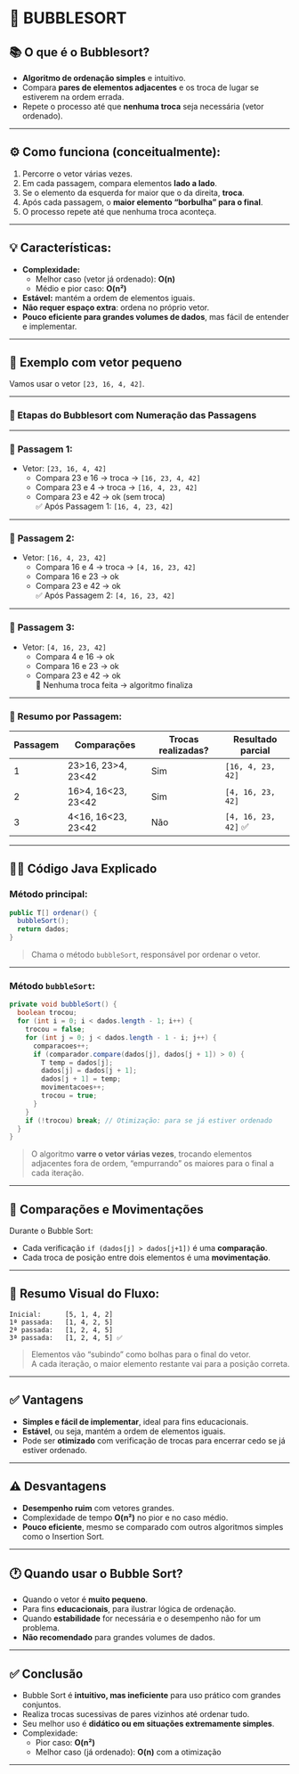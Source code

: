 # 🫧 BUBBLESORT

## 📚 O que é o Bubblesort?

- **Algoritmo de ordenação simples** e intuitivo.
- Compara **pares de elementos adjacentes** e os troca de lugar se estiverem na ordem errada.
- Repete o processo até que **nenhuma troca** seja necessária (vetor ordenado).

---

## ⚙️ Como funciona (conceitualmente):

1. Percorre o vetor várias vezes.
2. Em cada passagem, compara elementos **lado a lado**.
3. Se o elemento da esquerda for maior que o da direita, **troca**.
4. Após cada passagem, o **maior elemento “borbulha” para o final**.
5. O processo repete até que nenhuma troca aconteça.

---

## 💡 Características:

- **Complexidade:**
  - Melhor caso (vetor já ordenado): **O(n)**
  - Médio e pior caso: **O(n²)**
- **Estável:** mantém a ordem de elementos iguais.
- **Não requer espaço extra**: ordena no próprio vetor.
- **Pouco eficiente para grandes volumes de dados**, mas fácil de entender e implementar.

---

## 🧮 Exemplo com vetor pequeno

Vamos usar o vetor `[23, 16, 4, 42]`.

---

### 📐 Etapas do Bubblesort com Numeração das Passagens

---

### 🔹 **Passagem 1:**

- Vetor: `[23, 16, 4, 42]`  
  - Compara 23 e 16 → troca → `[16, 23, 4, 42]`  
  - Compara 23 e 4 → troca → `[16, 4, 23, 42]`  
  - Compara 23 e 42 → ok (sem troca)  
  ✅ Após Passagem 1: `[16, 4, 23, 42]`  

---

### 🔹 **Passagem 2:**

- Vetor: `[16, 4, 23, 42]`  
  - Compara 16 e 4 → troca → `[4, 16, 23, 42]`  
  - Compara 16 e 23 → ok  
  - Compara 23 e 42 → ok  
  ✅ Após Passagem 2: `[4, 16, 23, 42]`

---

### 🔹 **Passagem 3:**

- Vetor: `[4, 16, 23, 42]`  
  - Compara 4 e 16 → ok  
  - Compara 16 e 23 → ok  
  - Compara 23 e 42 → ok  
  🔸 Nenhuma troca feita → algoritmo finaliza

---

### 🧠 Resumo por Passagem:

| Passagem | Comparações                    | Trocas realizadas? | Resultado parcial      |
|----------|--------------------------------|---------------------|------------------------|
| 1        | 23>16, 23>4, 23<42             | Sim                 | `[16, 4, 23, 42]`      |
| 2        | 16>4, 16<23, 23<42             | Sim                 | `[4, 16, 23, 42]`      |
| 3        | 4<16, 16<23, 23<42             | Não                 | `[4, 16, 23, 42]` ✅    |

---

## 🧑‍💻 Código Java Explicado

### Método principal:
```java
public T[] ordenar() {
  bubbleSort();
  return dados;
}
```
> Chama o método `bubbleSort`, responsável por ordenar o vetor.

---

### Método `bubbleSort`:
```java
private void bubbleSort() {
  boolean trocou;
  for (int i = 0; i < dados.length - 1; i++) {
    trocou = false;
    for (int j = 0; j < dados.length - 1 - i; j++) {
      comparacoes++;
      if (comparador.compare(dados[j], dados[j + 1]) > 0) {
        T temp = dados[j];
        dados[j] = dados[j + 1];
        dados[j + 1] = temp;
        movimentacoes++;
        trocou = true;
      }
    }
    if (!trocou) break; // Otimização: para se já estiver ordenado
  }
}
```

> O algoritmo **varre o vetor várias vezes**, trocando elementos adjacentes fora de ordem, “empurrando” os maiores para o final a cada iteração.

---

## 🧠 Comparações e Movimentações

Durante o Bubble Sort:

- Cada verificação `if (dados[j] > dados[j+1])` é uma **comparação**.
- Cada troca de posição entre dois elementos é uma **movimentação**.

---

## 📌 Resumo Visual do Fluxo:

```
Inicial:      [5, 1, 4, 2]
1ª passada:   [1, 4, 2, 5]
2ª passada:   [1, 2, 4, 5]
3ª passada:   [1, 2, 4, 5] ✅
```

> Elementos vão “subindo” como bolhas para o final do vetor.  
> A cada iteração, o maior elemento restante vai para a posição correta.

---

## ✅ Vantagens

- **Simples e fácil de implementar**, ideal para fins educacionais.  
- **Estável**, ou seja, mantém a ordem de elementos iguais.  
- Pode ser **otimizado** com verificação de trocas para encerrar cedo se já estiver ordenado.

---

## ⚠️ Desvantagens

- **Desempenho ruim** com vetores grandes.  
- Complexidade de tempo **O(n²)** no pior e no caso médio.  
- **Pouco eficiente**, mesmo se comparado com outros algoritmos simples como o Insertion Sort.

---

## 🕐 Quando usar o Bubble Sort?

- Quando o vetor é **muito pequeno**.  
- Para fins **educacionais**, para ilustrar lógica de ordenação.  
- Quando **estabilidade** for necessária e o desempenho não for um problema.  
- **Não recomendado** para grandes volumes de dados.

---

## ✅ Conclusão

- Bubble Sort é **intuitivo, mas ineficiente** para uso prático com grandes conjuntos.  
- Realiza trocas sucessivas de pares vizinhos até ordenar tudo.  
- Seu melhor uso é **didático ou em situações extremamente simples**.  
- Complexidade:  
  - Pior caso: **O(n²)**  
  - Melhor caso (já ordenado): **O(n)** com a otimização

---
